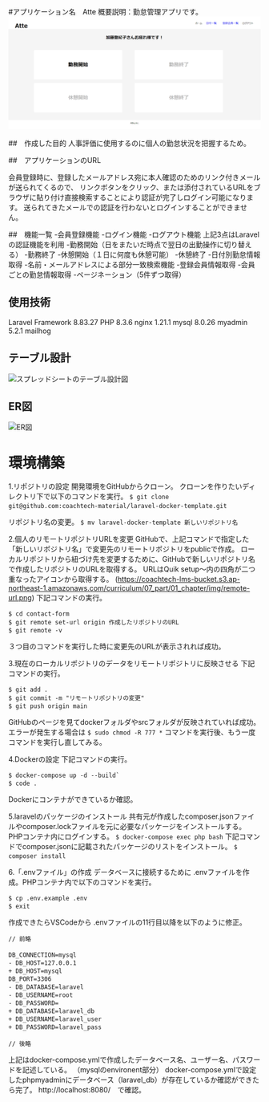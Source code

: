 #アプリケーション名　Atte
概要説明：勤怠管理アプリです。
![アプリのトップ画面](./docs/top_screen.png)

##　作成した目的
人事評価に使用するのに個人の勤怠状況を把握するため。

##　アプリケーションのURL

会員登録時に、登録したメールアドレス宛に本人確認のためのリンク付きメールが送られてくるので、
リンクボタンをクリック、または添付されているURLをブラウザに貼り付け直接検索することにより認証が完了しログイン可能になります。
送られてきたメールでの認証を行わないとログインすることができません。

##　機能一覧
-会員登録機能
-ログイン機能
-ログアウト機能
上記3点はLaravelの認証機能を利用
-勤務開始（日をまたいだ時点で翌日の出勤操作に切り替える）
-勤務終了
-休憩開始（１日に何度も休憩可能）
-休憩終了
-日付別勤怠情報取得
-名前・メールアドレスによる部分一致検索機能
-登録会員情報取得
-会員ごとの勤怠情報取得
-ページネーション（5件ずつ取得）

## 使用技術
Laravel Framework 8.83.27
PHP 8.3.6
nginx 1.21.1
mysql 8.0.26
myadmin 5.2.1
mailhog

## テーブル設計
![スプレッドシートのテーブル設計図](https://docs.google.com/spreadsheets/d/1lC1426WgydyIdgmm7YUPgolBS4aHdJD6K7-AQLBRrL8/edit?pli=1&gid=1844436133#gid=1844436133&range=A1:F30)

## ER図
![ER図](./docs/drawio.png)

# 環境構築
1.リポジトリの設定
開発環境をGitHubからクローン。
クローンを作りたいディレクトリ下で以下のコマンドを実行。
`$ git clone git@github.com:coachtech-material/laravel-docker-template.git`

リポジトリ名の変更。
`$ mv laravel-docker-template 新しいリポジトリ名`

2.個人のリモートリポジトリURLを変更
GitHubで、上記コマンドで指定した「新しいリポジトリ名」で変更先のリモートリポジトリをpublicで作成。
ローカルリポジトリから紐づけ先を変更するために、GitHubで新しいリポジトリ名で作成したリポジトリのURLを取得する。
URLはQuik setup～内の四角が二つ重なったアイコンから取得する。
(https://coachtech-lms-bucket.s3.ap-northeast-1.amazonaws.com/curriculum/07_part/01_chapter/img/remote-url.png)
下記コマンドの実行。
```
$ cd contact-form
$ git remote set-url origin 作成したリポジトリのURL
$ git remote -v
```
３つ目のコマンドを実行した時に変更先のURLが表示されれば成功。

3.現在のローカルリポジトリのデータをリモートリポジトリに反映させる
下記コマンドの実行。
```
$ git add .
$ git commit -m "リモートリポジトリの変更"
$ git push origin main
```
GitHubのページを見てdockerフォルダやsrcフォルダが反映されていれば成功。
エラーが発生する場合は
`$ sudo chmod -R 777 *`
コマンドを実行後、もう一度コマンドを実行し直してみる。

4.Dockerの設定
下記コマンドの実行。
```
$ docker-compose up -d --build`
$ code .
```
Dockerにコンテナができているか確認。

5.laravelのパッケージのインストール
共有元が作成したcomposer.jsonファイルやcomposer.lockファイルを元に必要なパッケージをインストールする。
PHPコンテナ内にログインする。
`$ docker-compose exec php bash`
下記コマンドでcomposer.jsonに記載されたパッケージのリストをインストール。
`$ composer install`

6.「.envファイル」の作成
データベースに接続するために .envファイルを作成。PHPコンテナ内で以下のコマンドを実行。
```
$ cp .env.example .env
$ exit
```
作成できたらVSCodeから .envファイルの11行目以降を以下のように修正。
```
// 前略

DB_CONNECTION=mysql
- DB_HOST=127.0.0.1
+ DB_HOST=mysql
DB_PORT=3306
- DB_DATABASE=laravel
- DB_USERNAME=root
- DB_PASSWORD=
+ DB_DATABASE=laravel_db
+ DB_USERNAME=laravel_user
+ DB_PASSWORD=laravel_pass

// 後略
```
上記はdocker-compose.ymlで作成したデータベース名、ユーザー名、パスワードを記述している。
（mysqlのenvironent部分）
docker-compose.ymlで設定したphpmyadminにデータベース（laravel_db）が存在しているか確認ができたら完了。
http://localhost:8080/　で確認。

